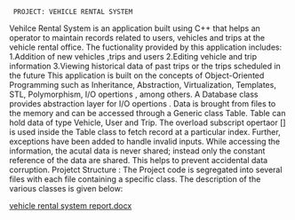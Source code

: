      PROJECT: VEHICLE RENTAL SYSTEM 
Vehilce Rental System is an application built using C++ that helps an operator to maintain records related to users, vehicles and trips at the vehicle rental office. The fuctionality provided by this application includes: 
        1.Addition of new vehicles ,trips and users 
        2.Editing vehicle and trip information 
        3.Viewing historical data of past trips or the trips scheduled in the future 
This application is built on the concepts of Object-Oriented Programming such as Inheritance, Abstraction, Virtualization, Templates, STL, Polymorphism, I/O opertions , among others.
      A Database class provides abstraction layer for I/O opertions . Data is brought  from files to the memory and can be accessed through a Generic class Table. Table can hold data of type Vehicle, User and Trip. The overload subscript opertaor [] is used inside the Table class to fetch record at a particular index. Further, exceptions have been added to handle invalid inputs. 
         While accessing the information, the acutal data is never shared; instead only the constant reference of the data are shared. This helps to prevent accidental data corruption.
Projetct Structure :
The Project code is segregated into several files with each file containing a specific class. The description of the various classes is given below:






[vehicle rental system report.docx](https://github.com/Yoktha17/Vehicle-Rental-System/files/13819745/vehicle.rental.system.report.docx)
